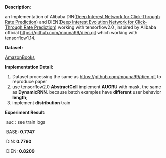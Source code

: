 **Description**: 

an Implementation of Alibaba DIN([Deep Interest Network for Click-Through Rate Prediction](https://arxiv.org/abs/1706.06978)) and DIEN([Deep Interest Evolution Network for Click-Through Rate Prediction](https://arxiv.org/abs/1809.03672)) working with tensorflow2.0 ,inspired by Alibaba official https://github.com/mouna99/dien.git which working with tensorflow1.14.

**Dataset:**

[AmazonBooks](https://jmcauley.ucsd.edu/data/amazon/)

**Implementation Detail:**

1. Dataset processing the same as https://github.com/mouna99/dien.git to reproduce paper
2. use tensorflow2.0 **AbstractCell**  implement **AUGRU** with mask, the same as **DynamicRNN**. because batch examples have **different** user behavior **length**;
3. implement **distribution** train

**Experiment Result**:

​	auc : see train logs 

​		BASE: **0.7747**	

​		DIN: **0.7760**	

​		DIEN: **0.8209**

